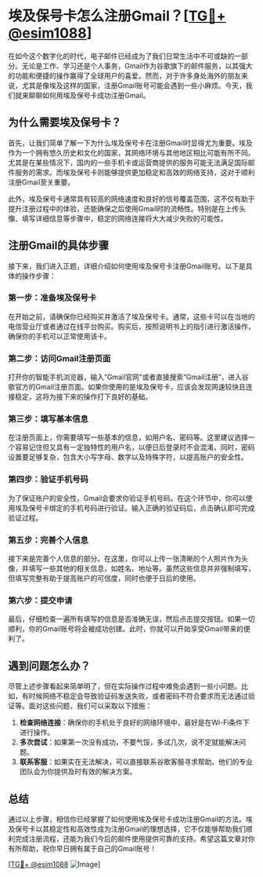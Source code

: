 # 埃及保号卡怎么注册Gmail？[[TG💪+ @esim1088](https://t.me/s/esim1088)]

在如今这个数字化的时代，电子邮件已经成为了我们日常生活中不可或缺的一部分。无论是工作、学习还是个人事务，Gmail作为谷歌旗下的邮件服务，以其强大的功能和便捷的操作赢得了全球用户的喜爱。然而，对于许多身处海外的朋友来说，尤其是像埃及这样的国家，注册Gmail账号可能会遇到一些小麻烦。今天，我们就来聊聊如何用埃及保号卡成功注册Gmail。

## 为什么需要埃及保号卡？

首先，让我们简单了解一下为什么埃及保号卡在注册Gmail时显得尤为重要。埃及作为一个拥有悠久历史和文化的国家，其网络环境与其他地区相比可能有所不同。尤其是在某些情况下，国内的一些手机卡或运营商提供的服务可能无法满足国际邮件服务的需求。而埃及保号卡则能够提供更加稳定和高效的网络支持，这对于顺利注册Gmail至关重要。

此外，埃及保号卡通常具有较高的网络速度和良好的信号覆盖范围，这不仅有助于提升注册过程中的体验，还能确保之后使用Gmail时的流畅性。特别是在上传头像、填写详细信息等步骤中，稳定的网络连接将大大减少失败的可能性。

## 注册Gmail的具体步骤

接下来，我们进入正题，详细介绍如何使用埃及保号卡注册Gmail账号。以下是具体的操作步骤：

### 第一步：准备埃及保号卡

在开始之前，请确保你已经购买并激活了埃及保号卡。通常，这些卡可以在当地的电信营业厅或者通过在线平台购买。购买后，按照说明书上的指引进行激活操作，确保你的手机可以正常使用该卡。

### 第二步：访问Gmail注册页面

打开你的智能手机浏览器，输入“Gmail官网”或者直接搜索“Gmail注册”，进入谷歌官方的Gmail注册页面。如果你使用的是埃及保号卡，应该会发现网速较快且连接稳定，这将为接下来的操作打下良好的基础。

### 第三步：填写基本信息

在注册页面上，你需要填写一些基本的信息，如用户名、密码等。这里建议选择一个容易记住但又具有一定独特性的用户名，以便日后登录时不会混淆。同时，密码设置要足够复杂，包含大小写字母、数字以及特殊字符，以提高账户的安全性。

### 第四步：验证手机号码

为了保证账户的安全性，Gmail会要求你验证手机号码。在这个环节中，你可以使用埃及保号卡绑定的手机号码进行验证。输入正确的验证码后，点击确认即可完成验证过程。

### 第五步：完善个人信息

接下来是完善个人信息的部分。在这里，你可以上传一张清晰的个人照片作为头像，并填写一些其他的相关信息，如姓名、地址等。虽然这些信息并非强制填写，但填写完整有助于提高账户的可信度，同时也便于日后的使用。

### 第六步：提交申请

最后，仔细检查一遍所有填写的信息是否准确无误，然后点击提交按钮。如果一切顺利，你的Gmail账号将会被成功创建。此时，你就可以开始享受Gmail带来的便利了。

## 遇到问题怎么办？

尽管上述步骤看起来简单明了，但在实际操作过程中难免会遇到一些小问题。比如，有时候网络不稳定会导致验证码发送失败，或者密码不符合要求而无法通过验证等。面对这些问题，我们可以采取以下措施：

1. **检查网络连接**：确保你的手机处于良好的网络环境中，最好是在Wi-Fi条件下进行操作。
2. **多次尝试**：如果第一次没有成功，不要气馁，多试几次，说不定就能解决问题。
3. **联系客服**：如果实在无法解决，可以直接联系谷歌客服寻求帮助。他们的专业团队会为你提供及时有效的解决方案。

## 总结

通过以上步骤，相信你已经掌握了如何使用埃及保号卡成功注册Gmail的方法。埃及保号卡以其稳定性和高效性成为注册Gmail的理想选择，它不仅能够帮助我们顺利完成注册流程，还能为我们今后的邮件使用提供可靠的支持。希望这篇文章对你有所帮助，祝你早日拥有属于自己的Gmail账号！

[[TG💪+ @esim1088](https://t.me/s/esim1088) ![Image](https://i.postimg.cc/4NQfJmqS/Snipaste-2025-05-13-00-14-12.png)]